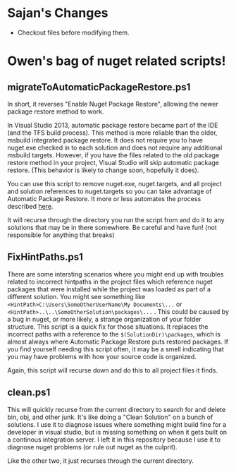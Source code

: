 # Sajan's Changes
  - Checkout files before modifying them.

# Owen's bag of nuget related scripts!

## migrateToAutomaticPackageRestore.ps1

In short, it reverses "Enable Nuget Package Restore", allowing the newer package restore method to work. 

In Visual Studio 2013, automatic package restore became part of the IDE (and the TFS build process). This method is more reliable than the older, msbuild integrated package restore. It does not require you to have nuget.exe checked in to each solution and does not require any additional msbuild targets. However, if you have the files related to the old package restore method in your project, Visual Studio will skip automatic package restore. (This behavior is likely to change soon, hopefully it does).

You can use this script to remove nuget.exe, nuget.targets, and all project and solution references to nuget.targets so you can take advantage of Automatic Package Restore. It more or less automates the process described [here](http://docs.nuget.org/docs/workflows/migrating-to-automatic-package-restore).

It will recurse through the directory you run the script from and do it to any solutions that may be in there somewhere. Be careful and have fun! (not responsible for anything that breaks)

## FixHintPaths.ps1

There are some intersting scenarios where you might end up with troubles related to incorrect hintpaths in the project files which reference nuget packages that were installed while the project was loaded as part of a different solution. You might see something like `<HintPath>C:\Users\SomeOtherUserName\My Documents\...` or `<HintPath>..\..\SomeOtherSolution\packages\...` . This could be caused by a bug in nuget, or more likely, a strange organization of your folder structure.  This script is a quick fix for those situations. It replaces the incorrect paths with a reference to the `$(SolutionDir)\packages`, which is almost always where Automatic Package Restore puts restored packages. If you find yourself needing this script often, it may be a smell indicating that you may have problems with how your source code is organized. 

Again, this script will recurse down and do this to all project files it finds.

## clean.ps1

This will quickly recurse from the current directory to search for and delete bin, obj, and other junk. It's like doing a "Clean Solution" on a bunch of solutions. I use it to diagnose issues where something might build fine for a developer in visual studio, but is missing something on when it gets built on a continous integration server. I left it in this repository because I use it to diagnose nuget problems (or rule out nuget as the culprit).

Like the other two, it just recurses through the current directory.
